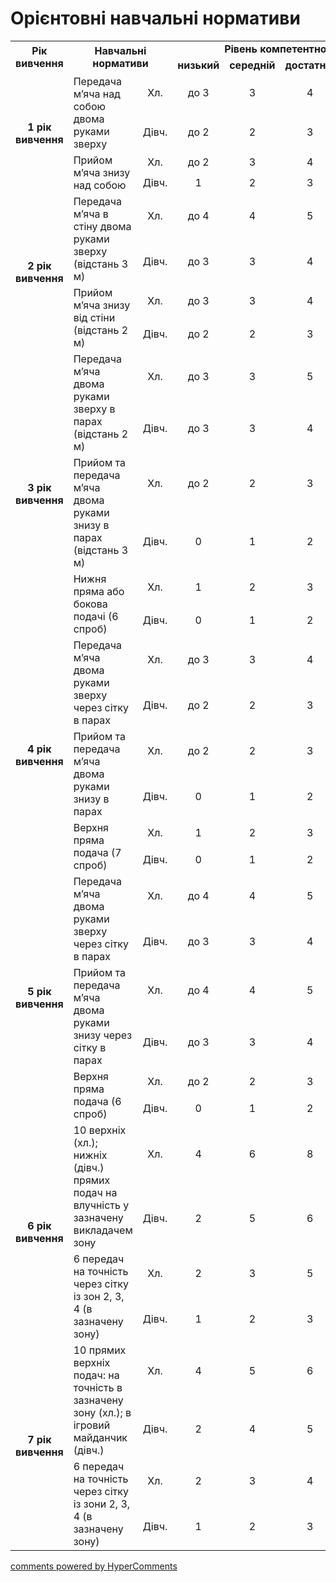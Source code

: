<div id="hypercomments_widget" class="js-hypercomments-widget invisible"></div>

Орієнтовні навчальні нормативи
=============================

<table>
<tbody>
<tr>
<td rowspan="2" align="center"><b>Рік вивчення</b></td>
<td rowspan="2" colspan="2" align="center"><b>Навчальні нормативи</b></td>
<td colspan="4" align="center"><b>Рівень компетентності</b></td>
</tr>
<tr class="odd">
<td align="center"><b>низький</b></td>
<td align="center"><b>середній</b></td>
<td align="center"><b>достатній</b></td>
<td align="center"><b>високий</b></td>
</tr>

<tr class="even">
<td rowspan="4" align="center"><b>1 рік вивчення</b></td>
<td rowspan="2">Передача м’яча над собою двома руками зверху</td>
<td align="center">Хл.</td>
<td align="center">до 3</td>
<td align="center">3</td>
<td align="center">4</td>
<td align="center">5</td>
</tr>
<tr class="odd">
<td align="center">Дівч.</td>
<td align="center">до 2</td>
<td align="center">2</td>
<td align="center">3</td>
<td align="center">4</td>
</tr>
<tr class="even">
<td rowspan="2">Прийом м’яча знизу над собою</td>
<td align="center">Хл.</td>
<td align="center">до 2</td>
<td align="center">3</td>
<td align="center">4</td>
<td align="center">5</td>
</tr>
<tr class="odd">
<td align="center">Дівч.</td>
<td align="center">1</td>
<td align="center">2</td>
<td align="center">3</td>
<td align="center">4</td>
</tr>

<tr class="even">
<td rowspan="4" align="center"><b>2 рік вивчення</b></td>
<td rowspan="2">Передача м’яча в стіну двома руками зверху (відстань 3 м)</td>
<td align="center">Хл.</td>
<td align="center">до 4</td>
<td align="center">4</td>
<td align="center">5</td>
<td align="center">6</td>
</tr>
<tr class="odd">
<td align="center">Дівч.</td>
<td align="center">до 3</td>
<td align="center">3</td>
<td align="center">4</td>
<td align="center">5</td>
</tr>
<tr class="even">
<td rowspan="2">Прийом м’яча знизу від стіни (відстань 2 м)</td>
<td align="center">Хл.</td>
<td align="center">до 3</td>
<td align="center">3</td>
<td align="center">4</td>
<td align="center">6</td>
</tr>
<tr class="odd">
<td align="center">Дівч.</td>
<td align="center">до 2</td>
<td align="center">2</td>
<td align="center">3</td>
<td align="center">4</td>
</tr>

<tr class="even">
<td rowspan="6" align="center"><b>3 рік вивчення</b></td>
<td rowspan="2">Передача м’яча двома руками зверху в парах (відстань 2 м)</td>
<td align="center">Хл.</td>
<td align="center">до 3</td>
<td align="center">3</td>
<td align="center">5</td>
<td align="center">6</td>
</tr>
<tr class="odd">
<td align="center">Дівч.</td>
<td align="center">до 3</td>
<td align="center">3</td>
<td align="center">4</td>
<td align="center">5</td>
</tr>
<tr class="even">
<td rowspan="2">Прийом та передача м’яча двома руками знизу в парах (відстань 3 м)</td>
<td align="center">Хл.</td>
<td align="center">до 2</td>
<td align="center">2</td>
<td align="center">3</td>
<td align="center">4</td>
</tr>
<tr class="odd">
<td align="center">Дівч.</td>
<td align="center">0</td>
<td align="center">1</td>
<td align="center">2</td>
<td align="center">3</td>
</tr>
<tr class="even">
<td rowspan="2">Нижня пряма або бокова подачі (6 спроб)</td>
<td align="center">Хл.</td>
<td align="center">1</td>
<td align="center">2</td>
<td align="center">3</td>
<td align="center">4</td>
</tr>
<tr class="odd">
<td align="center">Дівч.</td>
<td align="center">0</td>
<td align="center">1</td>
<td align="center">2</td>
<td align="center">3</td>
</tr>

<tr class="even">
<td rowspan="6" align="center"><b>4 рік вивчення</b></td>
<td rowspan="2">Передача м’яча двома руками звер­ху через сітку в парах</td>
<td align="center">Хл.</td>
<td align="center">до 3</td>
<td align="center">3</td>
<td align="center">4</td>
<td align="center">5</td>
</tr>
<tr class="odd">
<td align="center">Дівч.</td>
<td align="center">до 2</td>
<td align="center">2</td>
<td align="center">3</td>
<td align="center">4</td>
</tr>
<tr class="even">
<td rowspan="2">Прийом та передача м’яча двома руками знизу в парах</td>
<td align="center">Хл.</td>
<td align="center">до 2</td>
<td align="center">2</td>
<td align="center">3</td>
<td align="center">4</td>
</tr>
<tr class="odd">
<td align="center">Дівч.</td>
<td align="center">0</td>
<td align="center">1</td>
<td align="center">2</td>
<td align="center">3</td>
</tr>
<tr class="even">
<td rowspan="2">Верхня пряма подача (7 спроб)</td>
<td align="center">Хл.</td>
<td align="center">1</td>
<td align="center">2</td>
<td align="center">3</td>
<td align="center">4</td>
</tr>
<tr class="odd">
<td align="center">Дівч.</td>
<td align="center">0</td>
<td align="center">1</td>
<td align="center">2</td>
<td align="center">3</td>
</tr>

<tr class="even">
<td rowspan="6" align="center"><b>5 рік вивчення</b></td>
<td rowspan="2">Передача м’яча двома руками звер­ху через сітку в парах</td>
<td align="center">Хл.</td>
<td align="center">до 4</td>
<td align="center">4</td>
<td align="center">5</td>
<td align="center">6</td>
</tr>
<tr class="odd">
<td align="center">Дівч.</td>
<td align="center">до 3</td>
<td align="center">3</td>
<td align="center">4</td>
<td align="center">5</td>
</tr>
<tr class="even">
<td rowspan="2">Прийом та передача м’яча двома руками знизу через сітку в парах</td>
<td align="center">Хл.</td>
<td align="center">до 4</td>
<td align="center">4</td>
<td align="center">5</td>
<td align="center">6</td>
</tr>
<tr class="odd">
<td align="center">Дівч.</td>
<td align="center">до 3</td>
<td align="center">3</td>
<td align="center">4</td>
<td align="center">5</td>
</tr>
<tr class="even">
<td rowspan="2">Верхня пряма подача (6 спроб)</td>
<td align="center">Хл.</td>
<td align="center">до 2</td>
<td align="center">2</td>
<td align="center">3</td>
<td align="center">4</td>
</tr>
<tr class="odd">
<td align="center">Дівч.</td>
<td align="center">0</td>
<td align="center">1</td>
<td align="center">2</td>
<td align="center">3</td>

<tr class="even">
<td rowspan="4" align="center"><b>6 рік вивчення</b></td>
<td rowspan="2">10 верхніх (хл.); нижніх (дівч.) прямих подач на влучність у зазначену викладачем зону</td>
<td align="center">Хл.</td>
<td align="center">4</td>
<td align="center">6</td>
<td align="center">8</td>
<td align="center">9</td>
</tr>
<tr class="odd">
<td align="center">Дівч.</td>
<td align="center">2</td>
<td align="center">5</td>
<td align="center">6</td>
<td align="center">8</td>
</tr>
<tr class="even">
<td rowspan="2">6 передач на точність через сітку із зон 2, 3, 4 (в зазначену зону)</td>
<td align="center">Хл.</td>
<td align="center">2</td>
<td align="center">3</td>
<td align="center">5</td>
<td align="center">6</td>
</tr>
<tr class="odd">
<td align="center">Дівч.</td>
<td align="center">1</td>
<td align="center">2</td>
<td align="center">3</td>
<td align="center">5</td>
</tr>

<tr class="even">
<td rowspan="4" align="center"><b>7 рік вивчення</b></td>
<td rowspan="2">10 прямих верхніх подач: на точність в зазначену зону (хл.); в ігровий майданчик (дівч.)</td>
<td align="center">Хл.</td>
<td align="center">4</td>
<td align="center">5</td>
<td align="center">6</td>
<td align="center">7</td>
</tr>
<tr class="odd">
<td align="center">Дівч.</td>
<td align="center">2</td>
<td align="center">4</td>
<td align="center">5</td>
<td align="center">6</td>
</tr>
<tr class="even">
<td rowspan="2">6 передач на точність через сітку із зони 2, 3, 4 (в зазначену зону)</td>
<td align="center">Хл.</td>
<td align="center">2</td>
<td align="center">3</td>
<td align="center">4</td>
<td align="center">5</td>
</tr>
<tr class="odd">
<td align="center">Дівч.</td>
<td align="center">1</td>
<td align="center">2</td>
<td align="center">3</td>
<td align="center">4</td>
</tr>
</tbody>
</table>

<div class="js-hypercomments-container">
    <a href="http://hypercomments.com" class="hc-link" title="comments widget">comments powered by HyperComments</a>
</div>